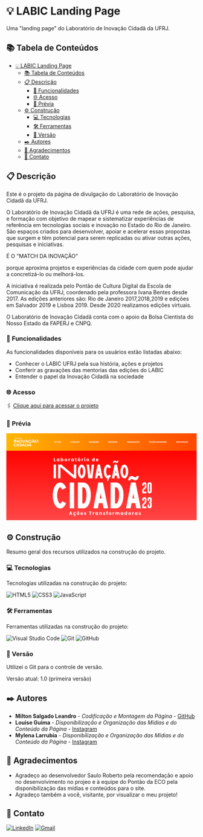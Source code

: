 # 💡 LABIC Landing Page

Uma "landing page" do Laboratório de Inovação Cidadã da UFRJ. 

## 📚 Tabela de Conteúdos

- [💡 LABIC Landing Page](#-labic-landing-page)
  - [📚 Tabela de Conteúdos](#-tabela-de-conteúdos)
  - [📋 Descrição](#-descrição)
    - [🚀 Funcionalidades](#-funcionalidades)
    - [🌐 Acesso](#-acesso)
    - [📸 Prévia](#-prévia)
  - [⚙️ Construção](#️-construção)
    - [💻 Tecnologias](#-tecnologias)
    - [🛠️ Ferramentas](#️-ferramentas)
    - [📌 Versão](#-versão)
  - [✒️ Autores](#️-autores)
  - [🎁 Agradecimentos](#-agradecimentos)
  - [📨 Contato](#-contato)

## 📋 Descrição

Este é o projeto da página de divulgação do Laboratório de Inovação Cidadã da UFRJ.

O Laboratório de Inovação Cidadã da UFRJ é uma rede de ações, pesquisa, e formação com objetivo de mapear e sistematizar experiências de referência em tecnologias sociais e inovação no Estado do Rio de Janeiro. São espaços criados para desenvolver, apoiar e acelerar essas propostas que surgem e têm potencial para serem replicadas ou ativar outras ações, pesquisas e iniciativas.

É O "MATCH DA INOVAÇÃO"

porque aproxima projetos e experiências da cidade com quem pode ajudar a concretizá-lo ou melhorá-los.

A iniciativa é realizada pelo Pontão de Cultura Digital da Escola de Comunicação da UFRJ, coordenado pela professora Ivana Bentes desde 2017. As edições anteriores são: Rio de Janeiro 2017,2018,2019 e edições em Salvador 2019 e Lisboa 2019. Desde 2020 realizamos edições virtuais.

O Laboratório de Inovação Cidadã conta com o apoio da Bolsa Cientista do Nosso Estado da FAPERJ e CNPQ.

### 🚀 Funcionalidades

As funcionalidades disponíveis para os usuários estão listadas abaixo:

- Conhecer o LABIC UFRJ pela sua história, ações e projetos
- Conferir as gravações das mentorias das edições do LABIC
- Entender o papel da Inovação Cidadã na sociedade

### 🌐 Acesso

🖇️ [Clique aqui para acessar o projeto](https://pontao-da-eco.github.io/labic-landing-page/)

### 📸 Prévia
<div align="center">
  <img src="./assets/img/preview/desktop-index.png">
</div>


## ⚙️ Construção

Resumo geral dos recursos utilizados na construção do projeto.

### 💻 Tecnologias

Tecnologias utilizadas na construção do projeto:

![HTML5](https://img.shields.io/badge/html5-%23E34F26.svg?style=for-the-badge&logo=html5&logoColor=white)
![CSS3](https://img.shields.io/badge/css3-%231572B6.svg?style=for-the-badge&logo=css3&logoColor=white)
![JavaScript](https://img.shields.io/badge/javascript-%23323330.svg?style=for-the-badge&logo=javascript&logoColor=%23F7DF1E)

### 🛠️ Ferramentas

Ferramentas utilizadas na construção do projeto:

![Visual Studio Code](https://img.shields.io/badge/Visual%20Studio%20Code-0078d7.svg?style=for-the-badge&logo=visual-studio-code&logoColor=white)
![Git](https://img.shields.io/badge/git-%23F05033.svg?style=for-the-badge&logo=git&logoColor=white)
![GitHub](https://img.shields.io/badge/github-%23121011.svg?style=for-the-badge&logo=github&logoColor=white)

### 📌 Versão

Utilizei o Git para o controle de versão. 

Versão atual: 1.0 (primeira versão)

## ✒️ Autores

* **Milton Salgado Leandro** - *Codificação e Montagem da Página* - [GitHub](https://github.com/milton-salgado)
* **Louise Guima** - *Disponibilização e Organização das Mídias e do Conteúdo da Página* - [Instagram](https://www.instagram.com/louiseguima/)
* **Mylena Larrubia** - *Disponibilização e Organização das Mídias e do Conteúdo da Página* - [Instagram](https://www.instagram.com/mylenalarrubia/)

## 🎁 Agradecimentos

* Agradeço ao desenvolvedor Saulo Roberto pela recomendação e apoio no desenvolvimento no projeo e à equipe do Pontão da ECO pela disponibilização das mídias e conteúdos para o site.
* Agradeço também a você, visitante, por visualizar o meu projeto!

## 📨 Contato

[![LinkedIn](https://img.shields.io/badge/linkedin-%230077B5.svg?style=for-the-badge&logo=linkedin&logoColor=white)](www.linkedin.com/in/milton-salgado-leandro)
[![Gmail](https://img.shields.io/badge/Gmail-D14836?style=for-the-badge&logo=gmail&logoColor=white)](mailto:miltonsalgadoleandro@gmail.com)